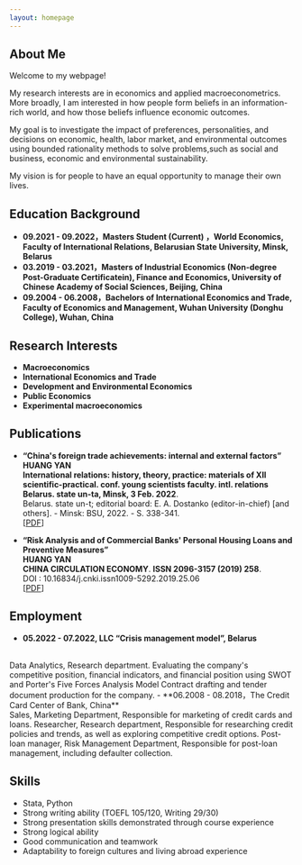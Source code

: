 ```yaml
---
layout: homepage
---
```


## About Me

Welcome to my webpage! 

My research interests are in economics and applied macroeconometrics. More broadly, I am interested in how people form beliefs in an information-rich world, and how those beliefs influence economic outcomes. 

My goal is to investigate the impact of preferences, personalities, and decisions on economic, health, labor market, and environmental outcomes using bounded rationality methods to solve problems,such as social and business, economic and environmental sustainability. 
 
My vision is for people to have an equal opportunity to manage their own lives. 

## Education Background
- **09.2021 - 09.2022，Masters Student (Current) ，World Economics, Faculty of International Relations, Belarusian State University, Minsk, Belarus**
- **03.2019 - 03.2021，Masters of Industrial Economics  (Non-degree Post-Graduate Certificatein), Finance and Economics,
University of Chinese Academy of Social Sciences, Beijing, China**
- **09.2004 - 06.2008，Bachelors of International Economics and Trade, Faculty of  Economics and Management, Wuhan University (Donghu College), Wuhan, China**

## Research Interests

- **Macroeconomics** 
- **International Economics and Trade**
- **Development and Environmental Economics**
- **Public Economics**
- **Experimental macroeconomics**

## Publications

- **“China's foreign trade achievements: internal and external factors”**
  <br>
  **HUANG YAN**
  <br>
   **International relations: history, theory, practice: materials of XII scientific-practical. conf. young scientists faculty. intl. relations Belarus. state un-ta, Minsk, 3 Feb. 2022**.
   <br>
  Belarus. state un-t; editorial board: E. A. Dostanko (editor-in-chief) [and others]. - Minsk: BSU, 2022. - S. 338-341.
  <br>
  [[PDF](https://elib.bsu.by/bitstream/123456789/278697/1/338-341.pdf)] 

- **“Risk Analysis and of Commercial Banks' Personal Housing Loans and Preventive Measures”**
  <br>
  **HUANG YAN**
  <br>
  **CHINA CIRCULATION ECONOMY**. **ISSN 2096-3157 (2019) 258**.
  <br>
  DOI : 10.16834/j.cnki.issn1009-5292.2019.25.06
  <br>
  [[PDF](https://kns.cnki.net/kcms/detail/detail.aspx?doi=10.16834/j.cnki.issn1009-5292.2019.25.068)]

## Employment
- **05.2022 - 07.2022, LLC “Crisis management model”, Belarus**
 <br>
  Data Analytics, Research department. 
  Evaluating the company's competitive position, financial indicators, and financial position using SWOT and Porter's Five Forces Analysis Model
  Contract drafting and tender document production for the company.
- **06.2008 - 08.2018，The Credit Card Center of Bank, China**
 <br>
  Sales, Marketing Department, Responsible for marketing of credit cards and loans.
  Researcher, Research department, Responsible for researching credit policies and trends, as well as exploring competitive credit options.
  Post-loan manager, Risk Management Department, Responsible for post-loan management, including defaulter collection.

## Skills
- Stata, Python
- Strong writing ability (TOEFL 105/120, Writing 29/30)
- Strong presentation skills demonstrated through course experience
- Strong logical ability
- Good communication and teamwork
- Adaptability to foreign cultures and living abroad experience


